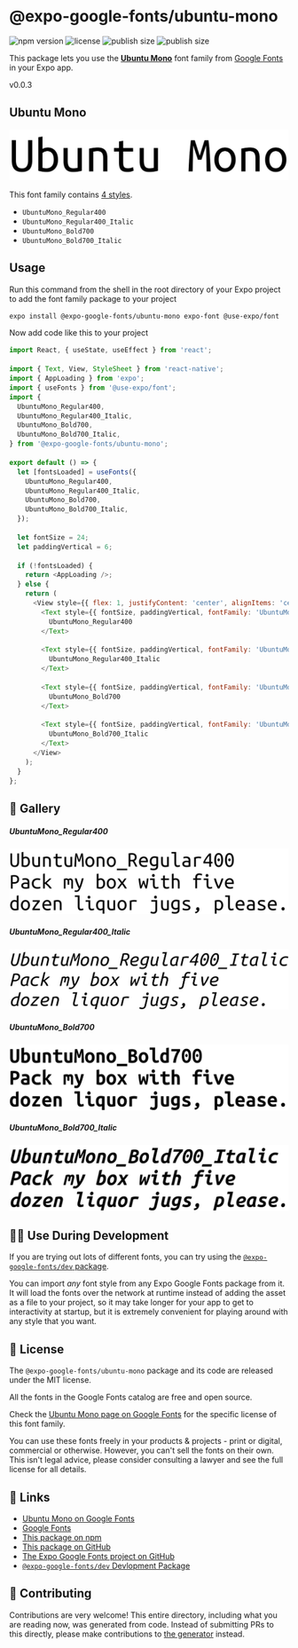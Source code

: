 # @expo-google-fonts/ubuntu-mono

![npm version](https://flat.badgen.net/npm/v/@expo-google-fonts/ubuntu-mono)
![license](https://flat.badgen.net/github/license/expo/google-fonts)
![publish size](https://flat.badgen.net/packagephobia/install/@expo-google-fonts/ubuntu-mono)
![publish size](https://flat.badgen.net/packagephobia/publish/@expo-google-fonts/ubuntu-mono)

This package lets you use the [**Ubuntu Mono**](https://fonts.google.com/specimen/Ubuntu+Mono) font family from [Google Fonts](https://fonts.google.com/) in your Expo app.

v0.0.3

## Ubuntu Mono

![Ubuntu Mono](./font-family.png)

This font family contains [4 styles](#-gallery).

- `UbuntuMono_Regular400`
- `UbuntuMono_Regular400_Italic`
- `UbuntuMono_Bold700`
- `UbuntuMono_Bold700_Italic`

## Usage

Run this command from the shell in the root directory of your Expo project to add the font family package to your project
```sh
expo install @expo-google-fonts/ubuntu-mono expo-font @use-expo/font
```

Now add code like this to your project
```js
import React, { useState, useEffect } from 'react';

import { Text, View, StyleSheet } from 'react-native';
import { AppLoading } from 'expo';
import { useFonts } from '@use-expo/font';
import {
  UbuntuMono_Regular400,
  UbuntuMono_Regular400_Italic,
  UbuntuMono_Bold700,
  UbuntuMono_Bold700_Italic,
} from '@expo-google-fonts/ubuntu-mono';

export default () => {
  let [fontsLoaded] = useFonts({
    UbuntuMono_Regular400,
    UbuntuMono_Regular400_Italic,
    UbuntuMono_Bold700,
    UbuntuMono_Bold700_Italic,
  });

  let fontSize = 24;
  let paddingVertical = 6;

  if (!fontsLoaded) {
    return <AppLoading />;
  } else {
    return (
      <View style={{ flex: 1, justifyContent: 'center', alignItems: 'center' }}>
        <Text style={{ fontSize, paddingVertical, fontFamily: 'UbuntuMono_Regular400' }}>
          UbuntuMono_Regular400
        </Text>

        <Text style={{ fontSize, paddingVertical, fontFamily: 'UbuntuMono_Regular400_Italic' }}>
          UbuntuMono_Regular400_Italic
        </Text>

        <Text style={{ fontSize, paddingVertical, fontFamily: 'UbuntuMono_Bold700' }}>
          UbuntuMono_Bold700
        </Text>

        <Text style={{ fontSize, paddingVertical, fontFamily: 'UbuntuMono_Bold700_Italic' }}>
          UbuntuMono_Bold700_Italic
        </Text>
      </View>
    );
  }
};

```

## 🔡 Gallery

##### UbuntuMono_Regular400
![UbuntuMono_Regular400](./cd1f8cec4767686edcf755dcde43ac58d83cef21ee96f0e6d850aaf359edd22c.ttf.png)

##### UbuntuMono_Regular400_Italic
![UbuntuMono_Regular400_Italic](./f9935197a4379e2812e72644ce77c4d8bd3f108ff3b23ed5fccb7032f08d6626.ttf.png)

##### UbuntuMono_Bold700
![UbuntuMono_Bold700](./7f6a2a5a1eeef3fd539d7cb59119e2a720c33fb75347a47de6c1b4daef4ab63c.ttf.png)

##### UbuntuMono_Bold700_Italic
![UbuntuMono_Bold700_Italic](./91873d66153347506011f860ea9c87fc36c2ee4ef726bd95cc88c86e0b1ec5f2.ttf.png)


## 👩‍💻 Use During Development

If you are trying out lots of different fonts, you can try using the [`@expo-google-fonts/dev` package](https://github.com/expo/google-fonts/tree/master/font-packages/dev#readme).

You can import *any* font style from any Expo Google Fonts package from it. It will load the fonts
over the network at runtime instead of adding the asset as a file to your project, so it may take longer
for your app to get to interactivity at startup, but it is extremely convenient
for playing around with any style that you want.

## 📖 License

The `@expo-google-fonts/ubuntu-mono` package and its code are released under the MIT license.

All the fonts in the Google Fonts catalog are free and open source.

Check the [Ubuntu Mono page on Google Fonts](https://fonts.google.com/specimen/Ubuntu+Mono) for the specific license of this font family.

You can use these fonts freely in your products & projects - print or digital, commercial or otherwise. However, you can't sell the fonts on their own. This isn't legal advice, please consider consulting a lawyer and see the full license for all details.

## 🔗 Links

- [Ubuntu Mono on Google Fonts](https://fonts.google.com/specimen/Ubuntu+Mono)
- [Google Fonts](https://fonts.google.com/)
- [This package on npm](https://www.npmjs.com/package/@expo-google-fonts/ubuntu-mono)
- [This package on GitHub](https://github.com/expo/google-fonts/tree/master/font-packages/ubuntu-mono)
- [The Expo Google Fonts project on GitHub](https://github.com/expo/google-fonts)
- [`@expo-google-fonts/dev` Devlopment Package](https://github.com/expo/google-fonts/tree/master/font-packages/dev)


## 🤝 Contributing

Contributions are very welcome! This entire directory, including what you are reading now, was generated from code. Instead of submitting PRs to this directly, please make contributions to [the generator](https://github.com/expo/google-fonts/tree/master/packages/generator) instead.
